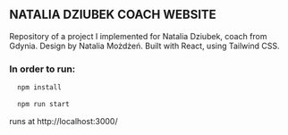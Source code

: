 ## NATALIA DZIUBEK COACH WEBSITE

Repository of a project I implemented for Natalia Dziubek, coach from Gdynia. Design by Natalia Możdżeń.
Built with React, using Tailwind CSS.


### **In order to run:**

```javascript
  npm install
  
  npm run start
  ```
  
  runs at http://localhost:3000/
